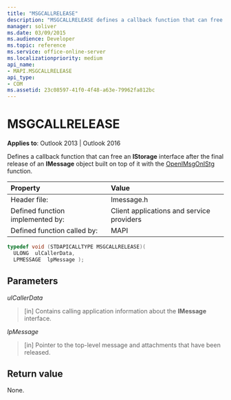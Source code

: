 ```yaml
---
title: "MSGCALLRELEASE"
description: "MSGCALLRELEASE defines a callback function that can free an IStorage interface after the final release of an IMessage object."
manager: soliver
ms.date: 03/09/2015
ms.audience: Developer
ms.topic: reference
ms.service: office-online-server
ms.localizationpriority: medium
api_name:
- MAPI.MSGCALLRELEASE
api_type:
- COM
ms.assetid: 23c08597-41f0-4f48-a63e-79962fa812bc
---
```


# MSGCALLRELEASE

  
  
**Applies to**: Outlook 2013 | Outlook 2016 
  
Defines a callback function that can free an **IStorage** interface after the final release of an **IMessage** object built on top of it with the [OpenIMsgOnIStg](openimsgonistg.md) function. 
  
|Property |Value |
|:-----|:-----|
|Header file:  <br/> |Imessage.h  <br/> |
|Defined function implemented by:  <br/> |Client applications and service providers  <br/> |
|Defined function called by:  <br/> |MAPI  <br/> |
   
```cpp
typedef void (STDAPICALLTYPE MSGCALLRELEASE)(
  ULONG  ulCallerData,
  LPMESSAGE  lpMessage );
```

## Parameters

 _ulCallerData_
  
> [in] Contains calling application information about the **IMessage** interface. 
    
 _lpMessage_
  
> [in] Pointer to the top-level message and attachments that have been released.
    
## Return value

None.
  


